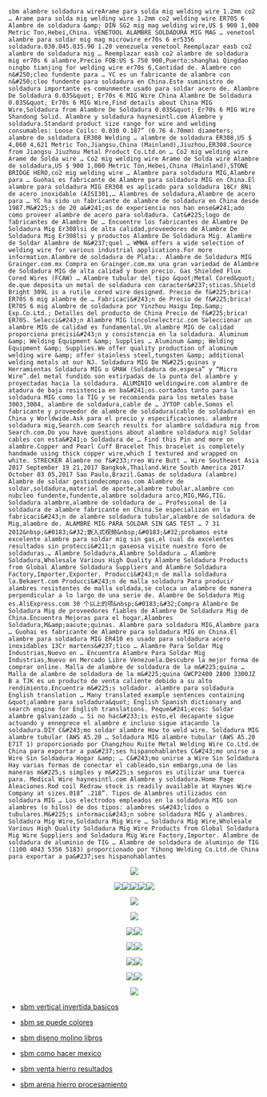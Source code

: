 
```
sbm alambre soldadura wireArame para solda mig welding wire 1.2mm co2 … Arame para solda mig welding wire 1.2mm co2 welding wire ER70S 6 Alambre de soldadura &amp; DIN SG2 mig mag welding wire,US $ 900 1,000 Metric Ton,Hebei,China. VENETOOL ALAMBRE SOLDADURA MIG MAG … venetool alambre para soldar mig mag microwire er70s 6 er5356 soldadura.030.045.035.90 1.20 venezuela venetool Reemplazar easb co2 alambre de soldadura mig … Reemplazar easb co2 alambre de soldadura mig er70s 6 alambre,Precio FOB:US $ 750 900,Puerto:shanghai Qingdao ningbo tianjing for welding wire er70s 6,Cantidad de. Alambre con n&#250;cleo fundente para … YC es un fabricante de alambre con n&#250;cleo fundente para soldadura en China.Este suministro de soldadura importante es comunmente usado para soldar acero de. Alambre De Soldadura 0.035&quot; Er70s 6 MIG Wire China Alambre De Soldadura 0.035&quot; Er70s 6 MIG Wire,Find details about China MIG Wire,Soldadura from Alambre De Soldadura 0.035&quot; Er70s 6 MIG Wire Shandong Solid. Alambre y soldadura haynesintl.com Alambre y soldadura.Standard product size range for wire and welding consumables: Loose Coils: 0.030 0.187” (0.76 4.70mm) diameters; alambre de soldadura ER308 Welding … alambre de soldadura ER308,US $ 4,060 4,621 Metric Ton,Jiangsu,China (Mainland),Jiuzhou,ER308.Source from Jiangsu Jiuzhou Metal Product Co.Ltd.on … Co2 mig welding wire Arame de Solda wire … Co2 mig welding wire Arame de Solda wire Alambre de soldadura,US $ 900 1,000 Metric Ton,Hebei,China (Mainland),STONE BRIDGE HERO,co2 mig welding wire … Alambre para soldadura MIG,Alambre para … Guohai es fabricante de Alambre para soldadura MIG en China.El alambre para soldadura MIG ER308 es aplicado para soldadura 18Cr 8Ni de acero inoxidable (AISI301,… Alambres de soldadura,Alambre de acero para … YC ha sido un fabricante de alambre de soldadura en China desde 1987.M&#225;s de 20 a&#241;os de experiencia nos han ense&#241;ado como proveer alambre de acero para soldadura. Cat&#225;logo de fabricantes de Alambre De … Encuentre los fabricantes de Alambre De Soldadura Mig Er308lsi de alta calidad,proveedores de Alambre De Soldadura Mig Er308lsi y productos Alambre De Soldadura Mig. Alambre de Soldar Alambre de N&#237;quel … WMWA offers a wide selection of welding wire for various industrial applications.For more information.Alambre de soldadura de Plata:. Alambre de Soldadura MIG Grainger.com.mx Compra en Grainger.com.mx una gran variedad de Alambre de Soldadura MIG de alta calidad y buen precio. Gas Shielded Flux Cored Wires (FCAW) … Alambre tubular del tipo &quot;Metal Cored&quot; de.que deposita un metal de soldadura con caracter&#237;sticas.Shield Bright 309L is a rutile cored wire designed. Precio de f&#225;brica! ER70S 6 mig alambre de … Fabricaci&#243;n de Precio de f&#225;brica! ER70S 6 mig alambre de soldadura por Yinzhou Haigu Imp.&amp; Exp.Co.Ltd.; Detalles del producto de China Precio de f&#225;brica! ER70S. Selecci&#243;n Alambre MIG lincolnelectric.com Seleccionar un alambre MIG de calidad es fundamental.Un alambre MIG de calidad proporciona precisi&#243;n y consistencia en la soldadura. Aluminum &amp; Welding Equipment &amp; Supplies … Aluminum &amp; Welding Equipment &amp; Supplies.We offer quality production of aluminum welding wire &amp; offer stainless steel,tungsten &amp; additional welding metals at our NJ. Soldadura MIG De M&#225;quinas y Herramientas Soldadura MIG o GMAW (Soldadura de.espesa” y “Micro Wire”.del metal fundido son extirpadas de la punta del alambre y proyectadas hacia la soldadura. ALUMINIO weldingwire.com alambre de atadura de baja resistencia en ba&#241;os.cortados tanto para la soldadura MIG como la TIG y se recomienda para los metales base 3003,3004, alambre de soldadura,cable de … JYTOP cable.Somos el fabricante y proveedor de alambre de soldadura(cable de soldadura) en China y Worldwide.Ask para el precio y especificaciones. alambre soldadura mig,Search.com Search results for alambre soldadura mig from Search.com.Do you have questions about alambre soldadura mig? Soldar cables con esta&#241;o Soldadura de … Find this Pin and more on alambre.Copper and Pearl Cuff Bracelet This bracelet is completely handmade using thick copper wire,which I textured and wrapped on white. STRECKER Alambre no f&#233;rreo Wire Butt … Wire Southeast Asia 2017 September 19 21,2017 Bangkok,Thailand.Wire South America 2017 October 03 05,2017 Sao Paulo,Brazil.Gamas de soldadura (alambre) Alambre de soldar gestiondecompras.com Alambre de soldar,soldadura,material de aporte,alambre tubular,alambre con nubcleo fundente,fundente,alambre soldadura arco,MIG,MAG,TIG. Soldadura alambre,alambre de soldadura de … Profesional de la soldadura de alambre fabricante en China.Se especializan en la fabricaci&#243;n de alambre soldadura tubular,alambre de soldadura de Mig,alambre de. ALAMBRE MIG PARA SOLDAR SIN GAS TEST … 7 31 2012&nbsp;&#0183;&#32;嵌入式视频&nbsp;&#0183;&#32;probamos este excelente alambre para soldar mig sin gas,el cual da excelentes resultados sin protecci&#211;n gaseosa visite nuestro foro de soldaduras.… Alambre Soldadura,Alambre Soldadura … Alambre Soldadura,Wholesale Various High Quality Alambre Soldadura Products from Global Alambre Soldadura Suppliers and Alambre Soldadura Factory,Importer,Exporter. Producci&#243;n de malla soldadura la.Bekaert.com Producci&#243;n de malla soldadura Para producir alambres resistentes de malla soldada,se coloca un alambre de manera perpendicular a lo largo de una serie de. Alambre De Soldadura Mig es.AliExpress.com 30 个以上的项&nbsp;&#0183;&#32;Compra Alambre De Soldadura Mig de proveedores fiables de Alambre De Soldadura Mig de China.Encuentra Mejoras para el hogar,Alambres Soldadura,M&amp;aacute;quinas. Alambre para soldadura MIG,Alambre para … Guohai es fabricante de Alambre para soldadura MIG en China.El alambre para soldadura MIG ER410 es usado para soldadura acero inoxidables 13Cr martens&#237;tico … Alambre Para Soldar Mig Industrias,Nuevo en … Encuentra Alambre Para Soldar Mig Industrias,Nuevo en Mercado Libre Venezuela.Descubre la mejor forma de comprar online. Malla de alambre de soldadura de la m&#225;quina … Malla de alambre de soldadura de la m&#225;quina GWCP2400 2800 3300JZ B a TJK es un producto de venta caliente debido a su alto rendimiento.Encuentra m&#225;s soldador. alambre para soldadura English translation … Many translated example sentences containing &quot;alambre para soldadura&quot; English Spanish dictionary and search engine for English translations. Peque&#241;eces: Soldar alambre galvanizado … Si no hac&#233;is esto,el decapante sigue actuando y ennegrece el alambre e incluso sigue atacando la soldadura.DIY C&#243;mo soldar alambre How to weld wire. Soldadura MIG alambre tubular (AWS A5.20 … Soldadura MIG alambre tubular (AWS A5.20 E71T 1) proporcionado por Changzhou Ruite Metal Welding Wire Co.Ltd.de China para exportar a pa&#237;ses hispanohablantes C&#243;mo unirse a Wire Sin Soldadura Hogar &amp; … C&#243;mo unirse a Wire Sin Soldadura Hay varias formas de conectar el cableado,sin embargo,una de las maneras m&#225;s simples y m&#225;s seguros es utilizar una tuerca para. Medical Wire haynesintl.com Alambre y soldadura.Home Page Aleaciones.Rod coil Redraw stock is readily available at Haynes Wire Company at sizes.018” .218”. Tipos de Alambres utilizados con soldadura MIG … Los electrodos empleados en la soldadura MIG son alambres (o hilos) de dos tipos: alambres s&#243;lidos o tubulares.M&#225;s informaci&#243;n sobre soldadura MIG y alambres. Soldadura Mig Wire,Soldadura Mig Wire … Soldadura Mig Wire,Wholesale Various High Quality Soldadura Mig Wire Products from Global Soldadura Mig Wire Suppliers and Soldadura Mig Wire Factory,Importer. Alambre de soldadura de aluminio de TIG … Alambre de soldadura de aluminio de TIG (1100 4043 5356 5183) proporcionado por Yihong Welding Co.Ltd.de China para exportar a pa&#237;ses hispanohablantes 
```

<div align="center">

<a href="https://es-crusher.shibang-china.com/github&k=sbm+alambre+soldadura+wire"><img src="https://static.shibang-china.com/es/crusher/logo.jpg"></a>

<a href="https://es-crusher.shibang-china.com/github&k=sbm+alambre+soldadura+wire"><img src="https://static.shibang-china.com/es/crusher/index.jpg"></a><a href="https://es-crusher.shibang-china.com/material.htmlgithub&k=sbm+alambre+soldadura+wire"><img src="https://static.shibang-china.com/es/crusher/material.jpg"></a><a href="https://es-crusher.shibang-china.com/application.htmlgithub&k=sbm+alambre+soldadura+wire"><img src="https://static.shibang-china.com/es/crusher/application.jpg"></a><a href="https://es-crusher.shibang-china.com/aboutus.htmlgithub&k=sbm+alambre+soldadura+wire"><img src="https://static.shibang-china.com/es/crusher/aboutus.jpg"></a><a href="https://es-crusher.shibang-china.com/contact.htmlgithub&k=sbm+alambre+soldadura+wire"><img src="https://static.shibang-china.com/es/crusher/contact.jpg"></a>

<a href="https://es-crusher.shibang-china.com/github&k=sbm+alambre+soldadura+wire"><img src="https://static.shibang-china.com/es/crusher/banner.jpg"></a>

<a href="https://swt.shibang-china.com/github&k=sbm+alambre+soldadura+wire"><img src="https://static.shibang-china.com/es/crusher/text.jpg"></a>

<a href="https://swt.shibang-china.com/github&k=sbm+alambre+soldadura+wire"><img src="https://static.shibang-china.com/es/crusher/chat.jpg"></a><a href="https://es-crusher.shibang-china.com/contact.htmlgithub&k=sbm+alambre+soldadura+wire"><img src="https://static.shibang-china.com/es/crusher/message.jpg"></a>

<a href="https://es-crusher.shibang-china.com/products/pe.htmlgithub&k=sbm+alambre+soldadura+wire"><img src="https://static.shibang-china.com/es/crusher/pe.jpg"></a><a href="https://es-crusher.shibang-china.com/products/pf.htmlgithub&k=sbm+alambre+soldadura+wire"><img src="https://static.shibang-china.com/es/crusher/pf.jpg"></a>

<a href="https://es-crusher.shibang-china.com/products/hpt.htmlgithub&k=sbm+alambre+soldadura+wire"><img src="https://static.shibang-china.com/es/crusher/hpt.jpg"></a><a href="https://es-crusher.shibang-china.com/products/vsi.htmlgithub&k=sbm+alambre+soldadura+wire"><img src="https://static.shibang-china.com/es/crusher/vsi.jpg"></a>

<a href="https://es-crusher.shibang-china.com/products/klv.htmlgithub&k=sbm+alambre+soldadura+wire"><img src="https://static.shibang-china.com/es/crusher/klv.jpg"></a><a href="https://es-crusher.shibang-china.com/products/portable.htmlgithub&k=sbm+alambre+soldadura+wire"><img src="https://static.shibang-china.com/es/crusher/portable.jpg"></a>

<a href="https://swt.shibang-china.com/github&k=sbm+alambre+soldadura+wire"><img src="https://static.shibang-china.com/es/crusher/case.jpg"></a>

</div>


* [sbm vertical invertida basicos](sbm%20vertical%20invertida%20basicos.md)

* [sbm se puede colores](sbm%20se%20puede%20colores.md)

* [sbm diseno molino libros](sbm%20diseno%20molino%20libros.md)

* [sbm como hacer mexico](sbm%20como%20hacer%20mexico.md)

* [sbm venta hierro resultados](sbm%20venta%20hierro%20resultados.md)

* [sbm arena hierro procesamiento](sbm%20arena%20hierro%20procesamiento.md)